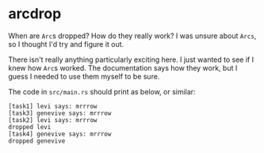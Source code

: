 # arcdrop
When are `Arc`s dropped? How do they really work? I was unsure about `Arcs`, so I
thought I'd try and figure it out. 

There isn't really anything particularly exciting here. I just wanted to see if I
knew how `Arc`s worked. The documentation says how they work, but I guess I needed
to use them myself to be sure.

The code in `src/main.rs` should print as below, or similar:
```
[task1] levi says: mrrrow
[task3] genevive says: mrrrow
[task2] levi says: mrrrow
dropped levi
[task4] genevive says: mrrrow
dropped genevive
```
